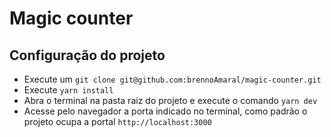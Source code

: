 # Magic counter
## Configuração do projeto
 - Execute um `git clone git@github.com:brennoAmaral/magic-counter.git`
 - Execute `yarn install`
 - Abra o terminal na pasta raiz do projeto e execute o comando `yarn dev`
 - Acesse pelo navegador a porta indicado no terminal, como padrão o projeto ocupa a portal `http://localhost:3000`